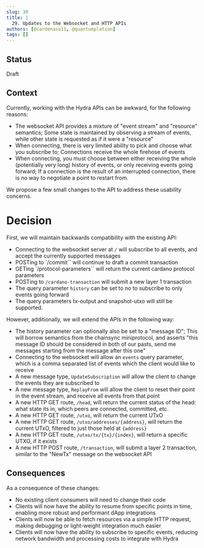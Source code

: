 ```yaml
---
slug: 30
title: |
  29. Updates to the Websocket and HTTP APIs
authors: [@cardenaso11, @quantumplation]
tags: []
---
```


## Status
Draft

## Context

Currently, working with the Hydra APIs can be awkward, for the following reasons:
- The websocket API provides a mixture of "event stream" and "resource" semantics; Some state is maintained by observing a stream of events, while other state is requested as if it were a "resource"
- When connecting, there is very limited ability to pick and choose what you subscribe to; Connections receive the whole firehose of events
- When connecting, you must choose between either receiving the whole (potentially very long) history of events, or only receiving events going forward; If a connection is the result of an interrupted connection, there is no way to negotiate a point to restart from.

We propose a few small changes to the API to address these usability concerns.

# Decision

First, we will maintain backwards compatibility with the existing API:
- Connecting to the websocket server at `/` will subscribe to all events, and accept the currently supported messages
- POSTing to `/commit`` will continue to draft a commit transaction
- GETing `/protocol-parameters`` will return the current cardano protocol parameters
- POSTing to `/cardano-transaction` will submit a new layer 1 transaction
- The query parameter `history` can be set to no to subscribe to only events going forward
- The query parameters tx-output and snapshot-utxo will still be supported.

However, additionally, we will extend the APIs in the following way:
- The history parameter can optionally also be set to a "message ID"; This will borrow semantics from the chainsync miniprotocol, and asserts "this message ID should be considered in both of our pasts, send me messages starting from the message after this one"
- Connecting to the websocket will allow an `events` query parameter, which is a comma separated list of events which the client would like to receive
- A new message type, `UpdateSubscription` will allow the client to change the events they are subscribed to
- A new message type, `ReplayFrom` will allow the client to reset their point in the event stream, and receive all events from that point
- A new HTTP GET route, `/head`, will return the current status of the head: what state its in, which peers are connected, committed, etc.
- A new HTTP GET route, `/utxo`, will return the current UTxO
- A new HTTP GET route, `/utxo/addresses/{address}`, will return the current UTxO, filtered to just those held at `{address}`
- A new HTTP GET route, `/utxo/tx/{tx}/{index}`, will return a specific UTXO, if it exists
- A new HTTP POST route, `/transaction`, will submit a layer 2 transaction, similar to the "NewTx" message on the websocket API

<!--
NOTE: we're very open to discussion on the above, we're just putting forward a suggestion

In particular, perhaps maintaining backwards compatibility is less important to you; or perhaps you want to avoid providing HTTP routes for things that can be serviced by websocket messages; or perhaps you want to structure the routes differently.

Similarly, perhaps the `/utxo/addresses/{address}` query isn't aligned with the current way the UTXO is stored, and we should instead defer that to the kupo integration.

The exact details aren't important to us, mostly just the objectives outlined in the context.
-->

## Consequences

As a consequence of these changes:
- No existing client consumers will need to change their code
- Clients will now have the ability to resume from specific points in time, enabling more robust and performant dApp integrations
- Clients will now be able to fetch resources via a simple HTTP request, making debugging or light-weight integration much easier
- Clients will now have the ability to subscribe to specific events, reducing network bandwidth and processing costs to integrate with Hydra
